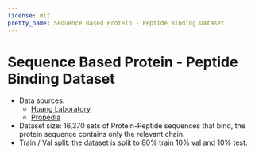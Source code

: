 ```yaml
---
license: mit
pretty_name: Sequence Based Protein - Peptide Binding Dataset
---
```


# Sequence Based Protein - Peptide Binding Dataset

- Data sources:
    - [Huang Laboratory](http://huanglab.phys.hust.edu.cn)
    - [Propedia](http://bioinfo.dcc.ufmg.br/propedia/)
- Dataset size: 16,370 sets of Protein-Peptide sequences that bind, the protein sequence
  contains only the relevant chain.
- Train / Val split: the dataset is split to 80% train 10% val and 10% test.
